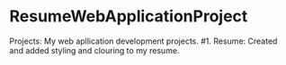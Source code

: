 # ResumeWebApplicationProject
Projects:
My web apllication development projects. 
#1. Resume: Created and added styling and clouring to my resume.
